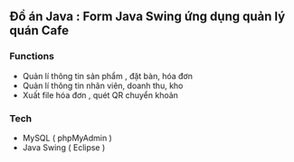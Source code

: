 
## Đồ án Java : Form Java Swing ứng dụng quản lý quán Cafe 


### Functions

- Quản lí thông tin sản phẩm , đặt bàn, hóa đơn
- Quản lí thông tin nhân viên, doanh thu, kho  
- Xuất file hóa đơn , quét QR chuyển khoản



### Tech

- MySQL ( phpMyAdmin )
- Java Swing ( Eclipse )


